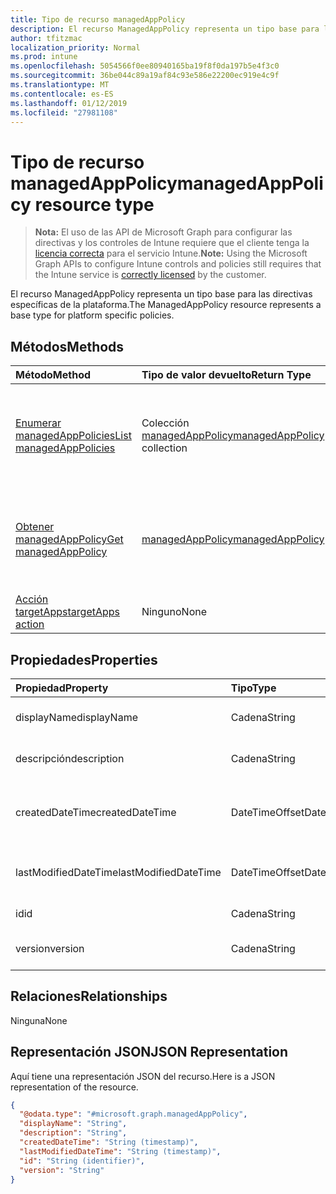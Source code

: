 ```yaml
---
title: Tipo de recurso managedAppPolicy
description: El recurso ManagedAppPolicy representa un tipo base para las directivas específicas de la plataforma.
author: tfitzmac
localization_priority: Normal
ms.prod: intune
ms.openlocfilehash: 5054566f0ee80940165ba19f8f0da197b5e4f3c0
ms.sourcegitcommit: 36be044c89a19af84c93e586e22200ec919e4c9f
ms.translationtype: MT
ms.contentlocale: es-ES
ms.lasthandoff: 01/12/2019
ms.locfileid: "27981108"
---
```

# <a name="managedapppolicy-resource-type"></a><span data-ttu-id="a4a88-103">Tipo de recurso managedAppPolicy</span><span class="sxs-lookup"><span data-stu-id="a4a88-103">managedAppPolicy resource type</span></span>

> <span data-ttu-id="a4a88-104">**Nota:** El uso de las API de Microsoft Graph para configurar las directivas y los controles de Intune requiere que el cliente tenga la [licencia correcta](https://go.microsoft.com/fwlink/?linkid=839381) para el servicio Intune.</span><span class="sxs-lookup"><span data-stu-id="a4a88-104">**Note:** Using the Microsoft Graph APIs to configure Intune controls and policies still requires that the Intune service is [correctly licensed](https://go.microsoft.com/fwlink/?linkid=839381) by the customer.</span></span>

<span data-ttu-id="a4a88-105">El recurso ManagedAppPolicy representa un tipo base para las directivas específicas de la plataforma.</span><span class="sxs-lookup"><span data-stu-id="a4a88-105">The ManagedAppPolicy resource represents a base type for platform specific policies.</span></span>
## <a name="methods"></a><span data-ttu-id="a4a88-106">Métodos</span><span class="sxs-lookup"><span data-stu-id="a4a88-106">Methods</span></span>
|<span data-ttu-id="a4a88-107">Método</span><span class="sxs-lookup"><span data-stu-id="a4a88-107">Method</span></span>|<span data-ttu-id="a4a88-108">Tipo de valor devuelto</span><span class="sxs-lookup"><span data-stu-id="a4a88-108">Return Type</span></span>|<span data-ttu-id="a4a88-109">Descripción</span><span class="sxs-lookup"><span data-stu-id="a4a88-109">Description</span></span>|
|:---|:---|:---|
|[<span data-ttu-id="a4a88-110">Enumerar managedAppPolicies</span><span class="sxs-lookup"><span data-stu-id="a4a88-110">List managedAppPolicies</span></span>](../api/intune-mam-managedapppolicy-list.md)|<span data-ttu-id="a4a88-111">Colección [managedAppPolicy](../resources/intune-mam-managedapppolicy.md)</span><span class="sxs-lookup"><span data-stu-id="a4a88-111">[managedAppPolicy](../resources/intune-mam-managedapppolicy.md) collection</span></span>|<span data-ttu-id="a4a88-112">Enumere las propiedades y las relaciones de los objetos [managedAppPolicy](../resources/intune-mam-managedapppolicy.md).</span><span class="sxs-lookup"><span data-stu-id="a4a88-112">List properties and relationships of the [managedAppPolicy](../resources/intune-mam-managedapppolicy.md) objects.</span></span>|
|[<span data-ttu-id="a4a88-113">Obtener managedAppPolicy</span><span class="sxs-lookup"><span data-stu-id="a4a88-113">Get managedAppPolicy</span></span>](../api/intune-mam-managedapppolicy-get.md)|[<span data-ttu-id="a4a88-114">managedAppPolicy</span><span class="sxs-lookup"><span data-stu-id="a4a88-114">managedAppPolicy</span></span>](../resources/intune-mam-managedapppolicy.md)|<span data-ttu-id="a4a88-115">Incluya en una lista las propiedades y las relaciones de los objetos [managedAppPolicy](../resources/intune-mam-managedapppolicy.md).</span><span class="sxs-lookup"><span data-stu-id="a4a88-115">Read properties and relationships of the [managedAppPolicy](../resources/intune-mam-managedapppolicy.md) object.</span></span>|
|[<span data-ttu-id="a4a88-116">Acción targetApps</span><span class="sxs-lookup"><span data-stu-id="a4a88-116">targetApps action</span></span>](../api/intune-mam-managedapppolicy-targetapps.md)|<span data-ttu-id="a4a88-117">Ninguno</span><span class="sxs-lookup"><span data-stu-id="a4a88-117">None</span></span>|<span data-ttu-id="a4a88-118">Todavía no documentado</span><span class="sxs-lookup"><span data-stu-id="a4a88-118">Not yet documented</span></span>|

## <a name="properties"></a><span data-ttu-id="a4a88-119">Propiedades</span><span class="sxs-lookup"><span data-stu-id="a4a88-119">Properties</span></span>
|<span data-ttu-id="a4a88-120">Propiedad</span><span class="sxs-lookup"><span data-stu-id="a4a88-120">Property</span></span>|<span data-ttu-id="a4a88-121">Tipo</span><span class="sxs-lookup"><span data-stu-id="a4a88-121">Type</span></span>|<span data-ttu-id="a4a88-122">Descripción</span><span class="sxs-lookup"><span data-stu-id="a4a88-122">Description</span></span>|
|:---|:---|:---|
|<span data-ttu-id="a4a88-123">displayName</span><span class="sxs-lookup"><span data-stu-id="a4a88-123">displayName</span></span>|<span data-ttu-id="a4a88-124">Cadena</span><span class="sxs-lookup"><span data-stu-id="a4a88-124">String</span></span>|<span data-ttu-id="a4a88-125">Nombre para mostrar de la directiva.</span><span class="sxs-lookup"><span data-stu-id="a4a88-125">Policy display name.</span></span>|
|<span data-ttu-id="a4a88-126">descripción</span><span class="sxs-lookup"><span data-stu-id="a4a88-126">description</span></span>|<span data-ttu-id="a4a88-127">Cadena</span><span class="sxs-lookup"><span data-stu-id="a4a88-127">String</span></span>|<span data-ttu-id="a4a88-128">La descripción de la directiva.</span><span class="sxs-lookup"><span data-stu-id="a4a88-128">The policy's description.</span></span>|
|<span data-ttu-id="a4a88-129">createdDateTime</span><span class="sxs-lookup"><span data-stu-id="a4a88-129">createdDateTime</span></span>|<span data-ttu-id="a4a88-130">DateTimeOffset</span><span class="sxs-lookup"><span data-stu-id="a4a88-130">DateTimeOffset</span></span>|<span data-ttu-id="a4a88-131">La fecha y la hora de creación de la directiva.</span><span class="sxs-lookup"><span data-stu-id="a4a88-131">The date and time the policy was created.</span></span>|
|<span data-ttu-id="a4a88-132">lastModifiedDateTime</span><span class="sxs-lookup"><span data-stu-id="a4a88-132">lastModifiedDateTime</span></span>|<span data-ttu-id="a4a88-133">DateTimeOffset</span><span class="sxs-lookup"><span data-stu-id="a4a88-133">DateTimeOffset</span></span>|<span data-ttu-id="a4a88-134">Última vez que se modificó la directiva.</span><span class="sxs-lookup"><span data-stu-id="a4a88-134">Last time the policy was modified.</span></span>|
|<span data-ttu-id="a4a88-135">id</span><span class="sxs-lookup"><span data-stu-id="a4a88-135">id</span></span>|<span data-ttu-id="a4a88-136">Cadena</span><span class="sxs-lookup"><span data-stu-id="a4a88-136">String</span></span>|<span data-ttu-id="a4a88-137">Clave de la entidad.</span><span class="sxs-lookup"><span data-stu-id="a4a88-137">Key of the entity.</span></span>|
|<span data-ttu-id="a4a88-138">version</span><span class="sxs-lookup"><span data-stu-id="a4a88-138">version</span></span>|<span data-ttu-id="a4a88-139">Cadena</span><span class="sxs-lookup"><span data-stu-id="a4a88-139">String</span></span>|<span data-ttu-id="a4a88-140">Versión de la entidad.</span><span class="sxs-lookup"><span data-stu-id="a4a88-140">Version of the entity.</span></span>|

## <a name="relationships"></a><span data-ttu-id="a4a88-141">Relaciones</span><span class="sxs-lookup"><span data-stu-id="a4a88-141">Relationships</span></span>
<span data-ttu-id="a4a88-142">Ninguna</span><span class="sxs-lookup"><span data-stu-id="a4a88-142">None</span></span>
## <a name="json-representation"></a><span data-ttu-id="a4a88-143">Representación JSON</span><span class="sxs-lookup"><span data-stu-id="a4a88-143">JSON Representation</span></span>
<span data-ttu-id="a4a88-144">Aquí tiene una representación JSON del recurso.</span><span class="sxs-lookup"><span data-stu-id="a4a88-144">Here is a JSON representation of the resource.</span></span>
<!-- {
  "blockType": "resource",
  "keyProperty": "id",
  "@odata.type": "microsoft.graph.managedAppPolicy"
}
-->
``` json
{
  "@odata.type": "#microsoft.graph.managedAppPolicy",
  "displayName": "String",
  "description": "String",
  "createdDateTime": "String (timestamp)",
  "lastModifiedDateTime": "String (timestamp)",
  "id": "String (identifier)",
  "version": "String"
}
```



